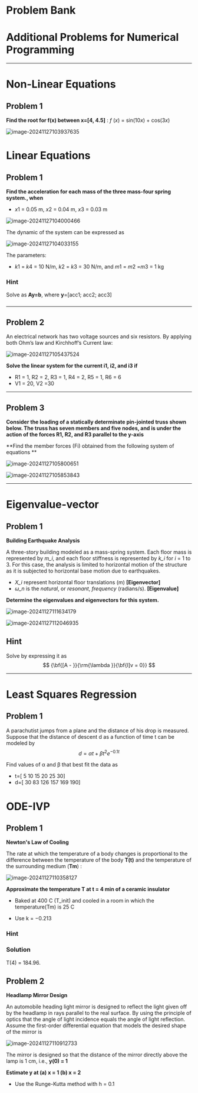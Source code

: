 # Problem Bank

# Additional Problems for Numerical Programming
---


# Non-Linear Equations



## Problem 1

**Find the root for f(x) between x=[4, 4.5]** :  *f* (*x*) = sin(10*x*) + cos(3*x*)

![image-20241127103937635](./image/image-20241127103937635.png)







# Linear Equations



## Problem 1

**Find the acceleration for each mass of the three mass-four spring system., when**

*  *x*1 = 0.05 m, *x*2 = 0.04 m, *x*3 = 0.03 m

  

![image-20241127104000466](./image/image-20241127104000466.png)


The dynamic of the system can be expressed as

![image-20241127104033155](./image/image-20241127104033155.png)

The parameters: 

* *k*1 = *k*4 = 10 N/m, *k*2 = *k*3 = 30 N/m, and *m*1 = *m*2 =*m*3 = 1 kg

### Hint

Solve as **Ay=b**,  where **y**=[acc1;  acc2;  acc3]

### 

---



## Problem 2

An electrical network has two voltage sources and six resistors. By applying
both Ohm’s law and Kirchhoff’s Current law: 

![image-20241127105437524](./image/image-20241127105437524.png)

**Solve the linear system for the current i1, i2, and i3 if** 

* R1 = 1, R2 = 2, R3 = 1, R4 = 2, R5 = 1, R6 = 6
* V1 = 20, V2 =30






---



## Problem 3

**Consider the loading of a statically determinate pin-jointed truss shown below. The truss has seven members and five nodes, and is under the action of the forces R1, R2, and R3 parallel to the y-axis**

**Find the member forces (Fi) obtained from the following system of equations **

![image-20241127105800651](./image/image-20241127105800651.png)

![image-20241127105853843](./image/image-20241127105853843.png)


---

# Eigenvalue-vector

## Problem 1

**Building Earthquake Analysis**

A three-story building modeled as a mass-spring system.  Each floor mass is represented by *m_i*, and each floor stiffness is represented by *k_i* for *i* = 1 to 3.  For this case, the analysis is limited to horizontal motion of the structure as it is subjected to horizontal base motion due to earthquakes.

* *X_i* represent horizontal floor translations (m)  **[Eigenvector]**
* *ω_n* is the *natural*, or *resonant*, *frequency* (radians/s). **[Eigenvalue]**



**Determine the eigenvalues and eigenvectors for this system.** 



![image-20241127111634179](./image/image-20241127111634179.png)

![image-20241127112046935](./image/image-20241127112046935.png)



## Hint

Solve by expressing it as 
$$
{\bf{[A - }}{\rm{\lambda }}{\bf{I]v = 0}}
$$


---



# Least Squares Regression


## Problem 1

A parachutist jumps from a plane and the distance of his drop is measured. Suppose that the distance of descent d as a function of time t can be modeled by
$$
d = αt + βt^2e^{−0.1t}
$$


Find values of α and β that best fit the data  as 

* t=[ 5 10 15 20 25 30]
* d=[ 30 83 126 157 169 190]





### 



# ODE-IVP



## Problem 1

**Newton's Law of Cooling**

The rate at which the temperature of a body changes is proportional to the difference between the temperature of the body **T(t)** and the temperature of the surrounding medium (**Tm**) :

![image-20241127110358127](./image/image-20241127110358127.png)



**Approximate the temperature T at t = 4 min of a ceramic insulator**

* Baked at 400 C (T_init) and cooled in a room in which the temperature(Tm) is 25 C

* Use k = −0.213

  

### Hint

### Solution

T(4) = 184.96.



## Problem 2

**Headlamp Mirror Design**

An automobile heading light mirror is designed to reflect the light given off by the headlamp in rays parallel to the real surface. By using the principle of optics that the angle of light incidence equals the angle of light reflection. Assume the first-order differential equation that models the desired shape of the mirror is

![image-20241127110912733](./image/image-20241127110912733.png)

The mirror is designed so that the distance of the mirror directly above the lamp is 1 cm, i.e.,  **y(0) = 1**

**Estimate y at  (a)  x = 1  (b) x = 2**

* Use the Runge-Kutta method with h = 0.1

